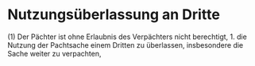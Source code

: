 # Nutzungsüberlassung an Dritte

(1) Der Pächter ist ohne Erlaubnis des Verpächters nicht berechtigt,  1.
 die Nutzung der Pachtsache einem Dritten zu überlassen, insbesondere die Sache weiter zu verpachten,